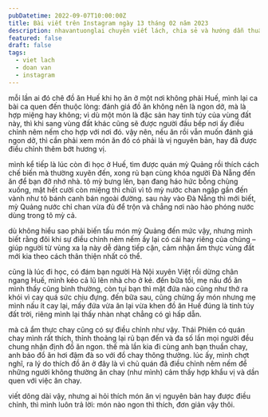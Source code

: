 ```yaml
---
pubDatetime: 2022-09-07T10:00:00Z
title: Bài viết trên Instagram ngày 13 tháng 02 năm 2023
description: nhavantuonglai chuyên viết lách, chia sẻ và hướng dẫn thuần thục khi thực hành viết lách qua những bài chia sẻ trên Instagram chính thức.
featured: false
draft: false
tags:
  - viet lach
  - doan van
  - instagram
---
```


mỗi lần ai đó chê đồ ăn Huế khi họ ăn ở một nơi không phải Huế, mình lại ca bài ca quen đến thuộc lòng: đánh giá đồ ăn không nên là ngon dở, mà là hợp miệng hay không; vì dù một món là đặc sản hay tinh túy của vùng đất này, thì khi sang vùng đất khác cũng sẽ được người đầu bếp nơi ấy điều chỉnh nêm nếm cho hợp với nơi đó. vậy nên, nếu ăn rồi vẫn muốn đánh giá ngon dở, thì cần phải xem món ăn đó có phải là vị nguyên bản, hay đã được điều chỉnh thêm bớt hương vị.

mình kể tiếp là lúc còn đi học ở Huế, tìm được quán mỳ Quảng rồi thích cách chế biến mà thường xuyên đến, xong rủ bạn cùng khóa người Đà Nẵng đến ăn để bạn đỡ nhớ nhà. tô mỳ bưng lên, bạn đang háo hức bỗng chùng xuống, mặt hết cười còn miệng thì chửi vì tô mỳ nước chan ngập gần đến vành như tô bánh canh bán ngoài đường. sau này vào Đà Nẵng thì mới biết, mỳ Quảng nước chỉ chan vừa đủ để trộn và chẳng nơi nào hào phóng nước dùng trong tô mỳ cả.

dù không hiểu sao phải biến tấu món mỳ Quảng đến mức vậy, nhưng mình biết rằng đôi khi sự điều chỉnh nêm nếm ấy lại có cái hay riêng của chúng – giúp người từ vùng xa lạ này dễ dàng tiếp cận, cảm nhận ẩm thực vùng đất mới kia theo cách thân thiện nhất có thể.

cũng là lúc đi học, có đám bạn người Hà Nội xuyên Việt rồi dừng chân ngang Huế, mình kéo cả lũ lên nhà cho ở ké. đến bữa tối, mẹ nấu đồ ăn mình thấy cũng bình thường, còn tụi bạn thì mặt đứa nào cũng như thở ra khói vì cay quá sức chịu đựng. đến bữa sau, cũng chừng ấy món nhưng mẹ mình nấu ít cay lại, mấy đứa vừa ăn lại vừa khen đồ ăn Huế đúng là tinh túy đất trời, riêng mình lại thấy nhàn nhạt chẳng có gì hấp dẫn.

mà cả ẩm thực chay cũng có sự điều chỉnh như vậy. Thái Phiên có quán chay mình rất thích, thỉnh thoảng lại rủ bạn đến và đa số lần mọi người đều chung nhận định đồ ăn ngon. thế mà lần kia đi cùng anh bạn thuần chay, anh bảo đồ ăn hơi đậm đà so với đồ chay thông thường. lúc ấy, mình chợt nghĩ, ra lý do thích đồ ăn ở đây là vì chủ quán đã điều chỉnh nêm nếm để những người không thường ăn chay (như mình) cảm thấy hợp khẩu vị và dần quen với việc ăn chay.

viết dông dài vậy, nhưng ai hỏi thích món ăn vị nguyên bản hay được điều chỉnh, thì mình luôn trả lời: món nào ngon thì thích, đơn giản vậy thôi.

